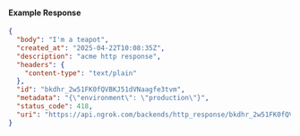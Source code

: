 <!-- Code generated for API Clients. DO NOT EDIT. -->
#### Example Response
```json
{
  "body": "I'm a teapot",
  "created_at": "2025-04-22T10:08:35Z",
  "description": "acme http response",
  "headers": {
    "content-type": "text/plain"
  },
  "id": "bkdhr_2w51FK0fQVBKJ51dVNaagfe3tvm",
  "metadata": "{\"environment\": \"production\"}",
  "status_code": 418,
  "uri": "https://api.ngrok.com/backends/http_response/bkdhr_2w51FK0fQVBKJ51dVNaagfe3tvm"
}
